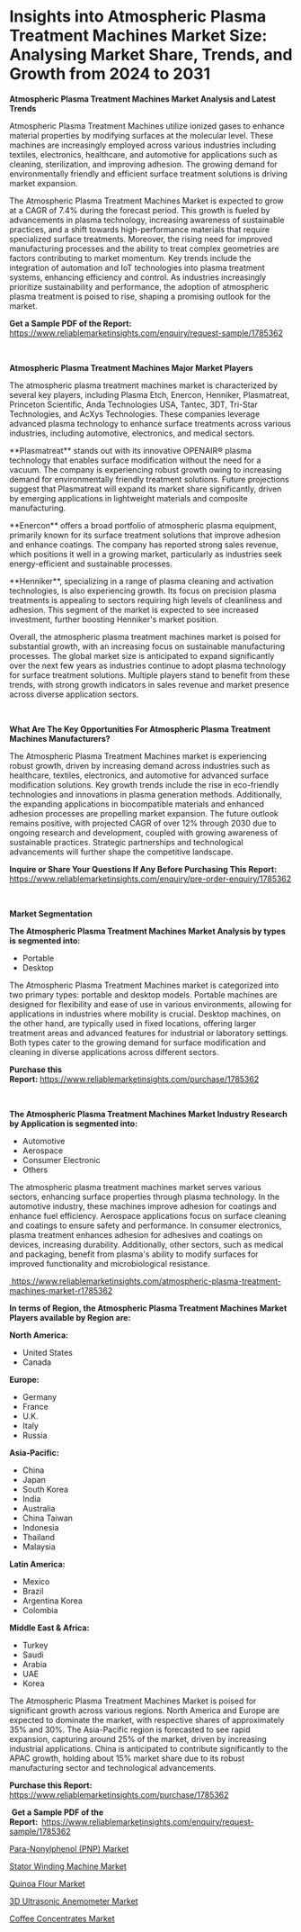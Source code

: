<p><h1>Insights into Atmospheric Plasma Treatment Machines Market Size: Analysing Market Share, Trends, and Growth from 2024 to 2031</h1></p><p><strong>Atmospheric Plasma Treatment Machines Market Analysis and Latest Trends</strong></p>
<p><p>Atmospheric Plasma Treatment Machines utilize ionized gases to enhance material properties by modifying surfaces at the molecular level. These machines are increasingly employed across various industries including textiles, electronics, healthcare, and automotive for applications such as cleaning, sterilization, and improving adhesion. The growing demand for environmentally friendly and efficient surface treatment solutions is driving market expansion.</p><p>The Atmospheric Plasma Treatment Machines Market is expected to grow at a CAGR of 7.4% during the forecast period. This growth is fueled by advancements in plasma technology, increasing awareness of sustainable practices, and a shift towards high-performance materials that require specialized surface treatments. Moreover, the rising need for improved manufacturing processes and the ability to treat complex geometries are factors contributing to market momentum. Key trends include the integration of automation and IoT technologies into plasma treatment systems, enhancing efficiency and control. As industries increasingly prioritize sustainability and performance, the adoption of atmospheric plasma treatment is poised to rise, shaping a promising outlook for the market.</p></p>
<p><strong>Get a Sample PDF of the Report:&nbsp;</strong> <a href="https://www.reliablemarketinsights.com/enquiry/request-sample/1785362?utm_campaign=1399&utm_medium=2&utm_source=Github&utm_content=ia&utm_term=08102024&utm_id=atmospheric-plasma-treatment-machines">https://www.reliablemarketinsights.com/enquiry/request-sample/1785362</a></p>
<p>&nbsp;</p>
<p><strong>Atmospheric Plasma Treatment Machines Major Market Players</strong></p>
<p><p>The atmospheric plasma treatment machines market is characterized by several key players, including Plasma Etch, Enercon, Henniker, Plasmatreat, Princeton Scientific, Anda Technologies USA, Tantec, 3DT, Tri-Star Technologies, and AcXys Technologies. These companies leverage advanced plasma technology to enhance surface treatments across various industries, including automotive, electronics, and medical sectors.</p><p>**Plasmatreat** stands out with its innovative OPENAIR® plasma technology that enables surface modification without the need for a vacuum. The company is experiencing robust growth owing to increasing demand for environmentally friendly treatment solutions. Future projections suggest that Plasmatreat will expand its market share significantly, driven by emerging applications in lightweight materials and composite manufacturing.</p><p>**Enercon** offers a broad portfolio of atmospheric plasma equipment, primarily known for its surface treatment solutions that improve adhesion and enhance coatings. The company has reported strong sales revenue, which positions it well in a growing market, particularly as industries seek energy-efficient and sustainable processes.</p><p>**Henniker**, specializing in a range of plasma cleaning and activation technologies, is also experiencing growth. Its focus on precision plasma treatments is appealing to sectors requiring high levels of cleanliness and adhesion. This segment of the market is expected to see increased investment, further boosting Henniker's market position.</p><p>Overall, the atmospheric plasma treatment machines market is poised for substantial growth, with an increasing focus on sustainable manufacturing processes. The global market size is anticipated to expand significantly over the next few years as industries continue to adopt plasma technology for surface treatment solutions. Multiple players stand to benefit from these trends, with strong growth indicators in sales revenue and market presence across diverse application sectors.</p></p>
<p>&nbsp;</p>
<p><strong>What Are The Key Opportunities For Atmospheric Plasma Treatment Machines Manufacturers?</strong></p>
<p><p>The Atmospheric Plasma Treatment Machines market is experiencing robust growth, driven by increasing demand across industries such as healthcare, textiles, electronics, and automotive for advanced surface modification solutions. Key growth trends include the rise in eco-friendly technologies and innovations in plasma generation methods. Additionally, the expanding applications in biocompatible materials and enhanced adhesion processes are propelling market expansion. The future outlook remains positive, with projected CAGR of over 12% through 2030 due to ongoing research and development, coupled with growing awareness of sustainable practices. Strategic partnerships and technological advancements will further shape the competitive landscape.</p></p>
<p><strong>Inquire or Share Your Questions If Any Before Purchasing This Report:</strong> <a href="https://www.reliablemarketinsights.com/enquiry/pre-order-enquiry/1785362?utm_campaign=1399&utm_medium=2&utm_source=Github&utm_content=ia&utm_term=08102024&utm_id=atmospheric-plasma-treatment-machines">https://www.reliablemarketinsights.com/enquiry/pre-order-enquiry/1785362</a></p>
<p>&nbsp;</p>
<p><strong>Market Segmentation</strong></p>
<p><strong>The Atmospheric Plasma Treatment Machines Market Analysis by types is segmented into:</strong></p>
<p><ul><li>Portable</li><li>Desktop</li></ul></p>
<p><p>The Atmospheric Plasma Treatment Machines market is categorized into two primary types: portable and desktop models. Portable machines are designed for flexibility and ease of use in various environments, allowing for applications in industries where mobility is crucial. Desktop machines, on the other hand, are typically used in fixed locations, offering larger treatment areas and advanced features for industrial or laboratory settings. Both types cater to the growing demand for surface modification and cleaning in diverse applications across different sectors.</p></p>
<p><strong>Purchase this Report:&nbsp;</strong><a href="https://www.reliablemarketinsights.com/purchase/1785362?utm_campaign=1399&utm_medium=2&utm_source=Github&utm_content=ia&utm_term=08102024&utm_id=atmospheric-plasma-treatment-machines">https://www.reliablemarketinsights.com/purchase/1785362</a></p>
<p>&nbsp;</p>
<p><strong>The Atmospheric Plasma Treatment Machines Market Industry Research by Application is segmented into:</strong></p>
<p><ul><li>Automotive</li><li>Aerospace</li><li>Consumer Electronic</li><li>Others</li></ul></p>
<p><p>The atmospheric plasma treatment machines market serves various sectors, enhancing surface properties through plasma technology. In the automotive industry, these machines improve adhesion for coatings and enhance fuel efficiency. Aerospace applications focus on surface cleaning and coatings to ensure safety and performance. In consumer electronics, plasma treatment enhances adhesion for adhesives and coatings on devices, increasing durability. Additionally, other sectors, such as medical and packaging, benefit from plasma's ability to modify surfaces for improved functionality and microbiological resistance.</p></p>
<p><a href="https://www.reliablemarketinsights.com/atmospheric-plasma-treatment-machines-market-r1785362?utm_campaign=1399&utm_medium=2&utm_source=Github&utm_content=ia&utm_term=08102024&utm_id=atmospheric-plasma-treatment-machines">&nbsp;https://www.reliablemarketinsights.com/atmospheric-plasma-treatment-machines-market-r1785362</a></p>
<p><strong>In terms of Region, the Atmospheric Plasma Treatment Machines Market Players available by Region are:</strong></p>
<p>
    <p> <strong> North America: </strong>
        <ul>
            <li>United States</li>
            <li>Canada</li>
        </ul>
        </p> 
    <p> <strong> Europe: </strong>
        <ul>
            <li>Germany</li>
            <li>France</li>
            <li>U.K.</li>
            <li>Italy</li>
            <li>Russia</li>
        </ul>
        </p> 
    <p> <strong> Asia-Pacific: </strong>
        <ul>
            <li>China</li>
            <li>Japan</li>
            <li>South Korea</li>
            <li>India</li>
            <li>Australia</li>
            <li>China Taiwan</li>
            <li>Indonesia</li>
            <li>Thailand</li>
            <li>Malaysia</li>
        </ul>
        </p> 
    <p> <strong> Latin America: </strong>
        <ul>
            <li>Mexico</li>
            <li>Brazil</li>
            <li>Argentina Korea</li>
            <li>Colombia</li>
        </ul>
        </p> 
    <p> <strong> Middle East & Africa: </strong>
        <ul>
            <li>Turkey</li>
            <li>Saudi</li>
            <li>Arabia</li>
            <li>UAE</li>
            <li>Korea</li>
        </ul>
    </p>
    </p>
<p><p>The Atmospheric Plasma Treatment Machines Market is poised for significant growth across various regions. North America and Europe are expected to dominate the market, with respective shares of approximately 35% and 30%. The Asia-Pacific region is forecasted to see rapid expansion, capturing around 25% of the market, driven by increasing industrial applications. China is anticipated to contribute significantly to the APAC growth, holding about 15% market share due to its robust manufacturing sector and technological advancements.</p></p>
<p><strong>Purchase this Report: </strong><a href="https://www.reliablemarketinsights.com/purchase/1785362?utm_campaign=1399&utm_medium=2&utm_source=Github&utm_content=ia&utm_term=08102024&utm_id=atmospheric-plasma-treatment-machines">https://www.reliablemarketinsights.com/purchase/1785362</a></p>
<p>&nbsp;<strong>Get a Sample PDF of the Report:&nbsp;&nbsp;</strong><a href="https://www.reliablemarketinsights.com/enquiry/request-sample/1785362?utm_campaign=1399&utm_medium=2&utm_source=Github&utm_content=ia&utm_term=08102024&utm_id=atmospheric-plasma-treatment-machines">https://www.reliablemarketinsights.com/enquiry/request-sample/1785362</a></p>
<p><strong></strong></p>
<p><p><a href="https://github.com/tamvrosiya/Market-Research-Report-List-6/blob/main/para-nonylphenol-pnp-market.md?utm_campaign=1399&utm_medium=2&utm_source=Github&utm_content=ia&utm_term=08102024&utm_id=atmospheric-plasma-treatment-machines">Para-Nonylphenol (PNP) Market</a></p><p><a href="https://www.linkedin.com/pulse/global-stator-winding-machine-market-analysis-key-trends-future-cf8bf?utm_campaign=1399&utm_medium=2&utm_source=Github&utm_content=ia&utm_term=08102024&utm_id=atmospheric-plasma-treatment-machines">Stator Winding Machine Market</a></p><p><a href="https://issuu.com/reportprime-2/docs/quinoa-flour-market-size-2030.pptx_57ba84a0de6b77?utm_campaign=1399&utm_medium=2&utm_source=Github&utm_content=ia&utm_term=08102024&utm_id=atmospheric-plasma-treatment-machines">Quinoa Flour Market</a></p><p><a href="https://www.linkedin.com/pulse/evolution-3d-ultrasonic-anemometer-market-key-shifts-from-6qqff?utm_campaign=1399&utm_medium=2&utm_source=Github&utm_content=ia&utm_term=08102024&utm_id=atmospheric-plasma-treatment-machines">3D Ultrasonic Anemometer Market</a></p><p><a href="https://issuu.com/reportprime-2/docs/coffee-concentrates-market-size-203_e7f9275f9bcdf2?utm_campaign=1399&utm_medium=2&utm_source=Github&utm_content=ia&utm_term=08102024&utm_id=atmospheric-plasma-treatment-machines">Coffee Concentrates Market</a></p></p>